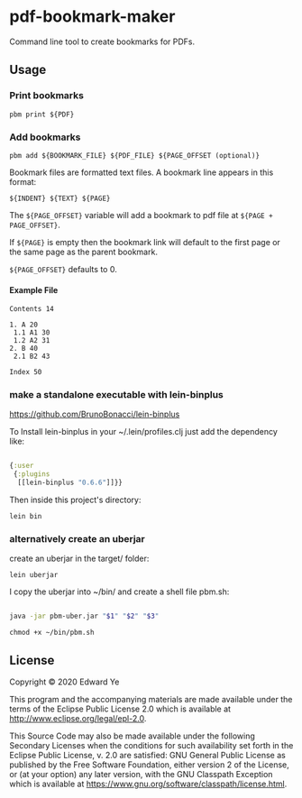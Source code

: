 # pdf-bookmark-maker

Command line tool to create bookmarks for PDFs.

## Usage

### Print bookmarks

```
pbm print ${PDF}
```

### Add bookmarks

```
pbm add ${BOOKMARK_FILE} ${PDF_FILE} ${PAGE_OFFSET (optional)}
```

Bookmark files are formatted text files. A bookmark line appears in
this format:

```
${INDENT} ${TEXT} ${PAGE}
```

The `${PAGE_OFFSET}` variable will add a bookmark to pdf file at `${PAGE +
PAGE_OFFSET}`.

If `${PAGE}` is empty then the bookmark link will default to the first
page or the same page as the parent bookmark.

`${PAGE_OFFSET}` defaults to 0.

#### Example File

```
Contents 14

1. A 20
 1.1 A1 30
 1.2 A2 31
2. B 40
 2.1 B2 43
 
Index 50
```

### make a standalone executable with lein-binplus

https://github.com/BrunoBonacci/lein-binplus

To Install lein-binplus in your ~/.lein/profiles.clj just add the dependency like:

``` clojure

{:user
 {:plugins
  [[lein-binplus "0.6.6"]]}}

```

Then inside this project's directory:

`lein bin`


### alternatively create an uberjar 

create an uberjar in the target/ folder:

`lein uberjar`

I copy the uberjar into ~/bin/ and create a shell file pbm.sh:

``` sh

java -jar pbm-uber.jar "$1" "$2" "$3"

```

`chmod +x ~/bin/pbm.sh`


## License

Copyright © 2020 Edward Ye

This program and the accompanying materials are made available under the
terms of the Eclipse Public License 2.0 which is available at
http://www.eclipse.org/legal/epl-2.0.

This Source Code may also be made available under the following Secondary
Licenses when the conditions for such availability set forth in the Eclipse
Public License, v. 2.0 are satisfied: GNU General Public License as published by
the Free Software Foundation, either version 2 of the License, or (at your
option) any later version, with the GNU Classpath Exception which is available
at https://www.gnu.org/software/classpath/license.html.
